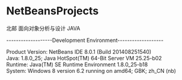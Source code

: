 NetBeansProjects
================
北邮
面向对象分析与设计  JAVA  

-------------------Development Environment-------------------  

Product Version: NetBeans IDE 8.0.1 (Build 201408251540)  
Java: 1.8.0_25; Java HotSpot(TM) 64-Bit Server VM 25.25-b02  
Runtime: Java(TM) SE Runtime Environment 1.8.0_25-b18  
System: Windows 8 version 6.2 running on amd64; GBK; zh_CN (nb)  

